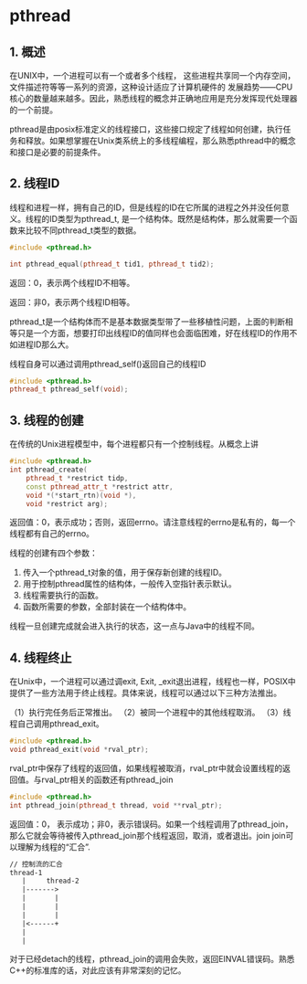 # pthread

## 1. 概述
在UNIX中，一个进程可以有一个或者多个线程，
这些进程共享同一个内存空间，文件描述符等等一系列的资源，这种设计适应了计算机硬件的
发展趋势——CPU核心的数量越来越多。因此，熟悉线程的概念并正确地应用是充分发挥现代处理器
的一个前提。

pthread是由posix标准定义的线程接口，这些接口规定了线程如何创建，执行任务和释放。如果想掌握在Unix类系统上的多线程编程，那么熟悉pthread中的概念和接口是必要的前提条件。

## 2. 线程ID
线程和进程一样，拥有自己的ID，但是线程的ID在它所属的进程之外并没任何意义。线程的ID类型为pthread_t, 是一个结构体。既然是结构体，那么就需要一个函数来比较不同pthread_t类型的数据。
```C++
#include <pthread.h>

int pthread_equal(pthread_t tid1, pthread_t tid2);
```
返回：0，表示两个线程ID不相等。

返回：非0，表示两个线程ID相等。

pthread_t是一个结构体而不是基本数据类型带了一些移植性问题，上面的判断相等只是一个方面，想要打印出线程ID的值同样也会面临困难，好在线程ID的作用不如进程ID那么大。

线程自身可以通过调用pthread_self()返回自己的线程ID

```C++
#include <pthread.h>
pthread_t pthread_self(void);
```
## 3. 线程的创建
在传统的Unix进程模型中，每个进程都只有一个控制线程。从概念上讲
```C++
#include <pthread.h>
int pthread_create(
    pthread_t *restrict tidp,
    const pthread_attr_t *restrict attr,
    void *(*start_rtn)(void *), 
    void *restrict arg);
```
返回值：0，表示成功；否则，返回errno。请注意线程的errno是私有的，每一个线程都有自己的errno。

线程的创建有四个参数：
1. 传入一个pthread_t对象的值，用于保存新创建的线程ID。
2. 用于控制pthread属性的结构体，一般传入空指针表示默认。
3. 线程需要执行的函数。
4. 函数所需要的参数，全部封装在一个结构体中。

线程一旦创建完成就会进入执行的状态，这一点与Java中的线程不同。

## 4. 线程终止
在Unix中，一个进程可以通过调exit, Exit, _exit退出进程，线程也一样，POSIX中提供了一些方法用于终止线程。具体来说，线程可以通过以下三种方法推出。

（1）执行完任务后正常推出。
（2）被同一个进程中的其他线程取消。
（3）线程自己调用pthread_exit。

```C++
#include <pthread.h>
void pthread_exit(void *rval_ptr);
```
rval_ptr中保存了线程的返回值，如果线程被取消，rval_ptr中就会设置线程的返回值。与rval_ptr相关的函数还有pthread_join
```C++
#include <pthread.h>
int pthread_join(pthread_t thread, void **rval_ptr);
```
返回值：0， 表示成功；非0，表示错误码。如果一个线程调用了pthread_join，那么它就会等待被传入pthread_join那个线程返回，取消，或者退出。join
join可以理解为线程的“汇合”.


```txt
// 控制流的汇合
thread-1
   |     thread-2
   |------->
   |       |
   |       |  
   |       |
   |<------+  
   |
   |
```
对于已经detach的线程，pthread_join的调用会失败，返回EINVAL错误码。熟悉C++的标准库的话，对此应该有非常深刻的记忆。


